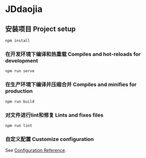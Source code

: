 # JDdaojia

## 安装项目 Project setup
```
npm install
```

### 在开发环境下编译和热重载 Compiles and hot-reloads for development
```
npm run serve
```

### 在生产环境下编译并压缩合并 Compiles and minifies for production
```
npm run build
```

### 对文件进行lint和修复 Lints and fixes files
```
npm run lint
```

### 自定义配置 Customize configuration
See [Configuration Reference](https://cli.vuejs.org/config/).
